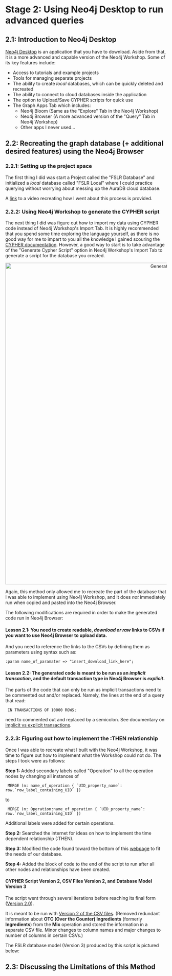 # Stage 2: Using Neo4j Desktop to run advanced queries
## 2.1: Introduction to Neo4j Desktop
[Neo4j Desktop](https://neo4j.com/download/) is an application that you have to download. Aside from that, it is a more advanced and capable version of the Neo4j Workshop. Some of its key features include:

- Access to tutorials and example projects
- Tools for managing separate projects
- The ability to create _local_ databases, which can be quickly deleted and recreated
- The ability to connect to cloud databases inside the application
- The option to Upload/Save CYPHER scripts for quick use
- The Graph Apps Tab which includes:
  - Neo4j Bloom (Same as the "Explore" Tab in the Neo4j Workshop)
  - Neo4j Browser (A more advanced version of the "Query" Tab in Neo4j Workshop)
  - Other apps I never used...
 
## 2.2: Recreating the graph database (+ additional desired features) using the Neo4j Browser
### 2.2.1: Setting up the project space

The first thing I did was start a Project called the "FSLR Database" and initialized a _local_ database called "FSLR Local" where I could practice querying without worrying about messing up the AuraDB cloud database.

A [link](https://www.dropbox.com/scl/fi/l4vekjhoiz3oqql8fozh0/Neo4jDesktop.mov?rlkey=30asjugj3uq7nz61bqn5k7zvg&dl=0) to a video recreating how I went about this process is provided.

### 2.2.2: Using Neo4j Workshop to generate the CYPHER script

The next thing I did was figure out how to import my data using CYPHER code instead of Neo4j Workshop's Import Tab. It is highly recommended that you spend some time exploring the language yourself, as there is no good way for me to impart to you all the knowledge I gained scouring the [CYPHER documentation](https://neo4j.com/docs/cypher-manual/current/introduction/). However, a good way to start is to take advantage of the "Generate Cypher Script" option in Neo4j Workshop's Import Tab to generate a script for the database you created.

<p align="center">
<img width="1000" alt="GenerateCypher" src="https://github.com/lteresah/AMLS-GraphDatabase/assets/165841286/3cde4740-2f65-4181-9a81-0038ad9e1056">
</p>

Again, this method only allowed me to recreate the part of the database that I was able to implement using Neo4j Workshop, and it does _not_ immediately run when copied and pasted into the Neo4j Browser. 

The following modifications are required in order to make the generated code run in Neo4j Browser:

#### Lesson 2.1: You need to create readable, _download or raw_ links to CSVs if you want to use Neo4j Browser to upload data.

And you need to reference the links to the CSVs by defining them as parameters using syntax such as:

    :param name_of_paramater => "insert_download_link_here";

#### Lesson 2.2: The generated code is meant to be run as an _implicit transaction_, and the default transaction type in Neo4j Browser is _explicit_.

The parts of the code that can only be run as implicit transactions need to be commented out and/or replaced. Namely, the lines at the end of a query that read:

     IN TRANSACTIONS OF 10000 ROWS;

need to commented out and replaced by a semicolon.
See documentary on [implicit vs explicit transactions](https://neo4j.com/docs/cypher-manual/current/introduction/cypher-neo4j/#cypher-neo4j-transactions).


### 2.2.3: Figuring out how to implement the :THEN relationship

Once I was able to recreate what I built with the Neo4j Workshop, it was time to figure out how to implement what the Workshop could not do. The steps I took were as follows:

**Step 1:** Added secondary labels called "Operation" to all the operation nodes by changing all instances of

     MERGE (n: name_of_operation { `UID_property_name`: row.`row_label_containing_UID` })
    
  to

     MERGE (n: Operation:name_of_operation { `UID_property_name`: row.`row_label_containing_UID` })

  Additional labels were added for certain operations.

**Step 2:** Searched the internet for ideas on how to implement the time dependent relationship (:THEN).

**Step 3:** Modified the code found toward the bottom of this [webpage](https://community.neo4j.com/t/how-to-create-relationships-between-consecutive-nodes-based-on-date-property/29372/7) to fit the needs of our database.

**Step 4:** Added the block of code to the end of the script to run after all other nodes and relationships have been created.

#### CYPHER Script Version 2, CSV Files Version 2, and Database Model Version 3

The script went through several iterations before reaching its final form ([Version 2.0](https://github.com/lteresah/AMLS-GraphDatabase/blob/main/Stage2/Cypher%20Scripts/Load_FSLR_V2P0GH.cypher)).

It is meant to be run with [Version 2 of the CSV files](https://github.com/lteresah/AMLS-GraphDatabase/tree/main/Stage2/CSVs_Version2). (Removed redundant information about **OTC (Over the Counter) Ingredients** (formerly **Ingredients**) from the **Mix** operation and stored the information in a separate CSV file. Minor changes to column names and major changes to number of columns in certain CSVs.)

The FSLR database model (Version 3) produced by this script is pictured below: 

<p align="center">
  
</p>

## 2.3: Discussing the Limitations of this Method

